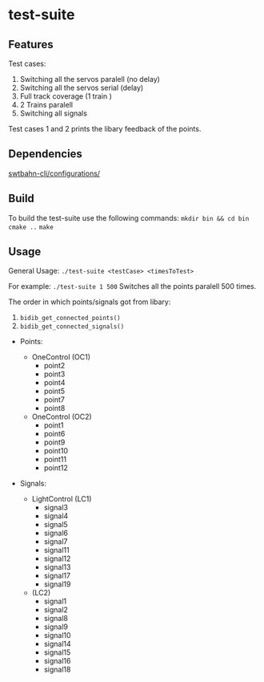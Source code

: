 # test-suite

## Features
Test cases:
1. Switching all the  servos paralell (no delay)
2. Switching all the servos serial (delay)
3. Full track coverage (1 train )
4. 2 Trains paralell
5. Switching all signals

Test cases 1 and 2 prints the libary feedback of the points.

## Dependencies

[swtbahn-cli/configurations/](https://github.com/uniba-swt/swtbahn-cli/tree/master/configurations)


## Build
To build the test-suite use the following commands:
`mkdir bin && cd bin`
`cmake ..`
`make`
## Usage
General Usage:
`./test-suite <testCase> <timesToTest> `

For example:
`./test-suite 1 500`
Switches all the points paralell 500 times.

The order in which points/signals got from libary:
1. `bidib_get_connected_points()`
2. `bidib_get_connected_signals()`

* Points:
  * OneControl (OC1)
    * point2
    * point3
    * point4
    * point5
    * point7
    * point8
  * OneControl (OC2)
    * point1
    * point6
    * point9
    * point10
    * point11
    * point12

* Signals:
  * LightControl (LC1)
    * signal3
    * signal4
    * signal5
    * signal6
    * signal7
    * signal11
    * signal12
    * signal13
    * signal17
    * signal19
  * (LC2)
    * signal1
    * signal2
    * signal8
    * signal9
    * signal10
    * signal14
    * signal15
    * signal16
    * signal18
